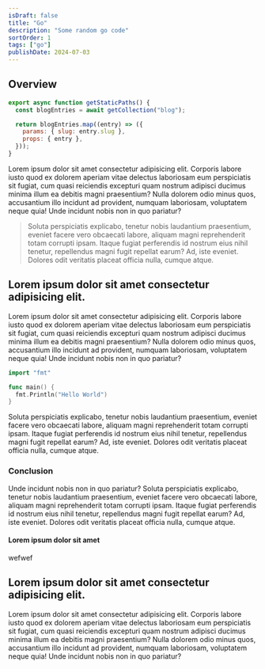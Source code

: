 ```yaml
---
isDraft: false
title: "Go"
description: "Some random go code"
sortOrder: 1
tags: ["go"]
publishDate: 2024-07-03
---
```


## Overview

```js
export async function getStaticPaths() {
  const blogEntries = await getCollection("blog");

  return blogEntries.map((entry) => ({
    params: { slug: entry.slug },
    props: { entry },
  }));
}
```

Lorem ipsum dolor sit amet consectetur adipisicing elit. Corporis labore iusto quod ex dolorem aperiam vitae delectus laboriosam eum perspiciatis sit fugiat, cum quasi reiciendis excepturi quam nostrum adipisci ducimus minima illum ea debitis magni praesentium? Nulla dolorem odio minus quos, accusantium illo incidunt ad provident, numquam laboriosam, voluptatem neque quia! Unde incidunt nobis non in quo pariatur?

> Soluta perspiciatis explicabo, tenetur nobis laudantium praesentium, eveniet facere vero obcaecati labore, aliquam magni reprehenderit totam corrupti ipsam. Itaque fugiat perferendis id nostrum eius nihil tenetur, repellendus magni fugit repellat earum? Ad, iste eveniet. Dolores odit veritatis placeat officia nulla, cumque atque.

## Lorem ipsum dolor sit amet consectetur adipisicing elit.

Lorem ipsum dolor sit amet consectetur adipisicing elit. Corporis labore iusto quod ex dolorem aperiam vitae delectus laboriosam eum perspiciatis sit fugiat, cum quasi reiciendis excepturi quam nostrum adipisci ducimus minima illum ea debitis magni praesentium? Nulla dolorem odio minus quos, accusantium illo incidunt ad provident, numquam laboriosam, voluptatem neque quia! Unde incidunt nobis non in quo pariatur?

```go
import "fmt"

func main() {
  fmt.Println("Hello World")
}
```

Soluta perspiciatis explicabo, tenetur nobis laudantium praesentium, eveniet facere vero obcaecati labore, aliquam magni reprehenderit totam corrupti ipsam. Itaque fugiat perferendis id nostrum eius nihil tenetur, repellendus magni fugit repellat earum? Ad, iste eveniet. Dolores odit veritatis placeat officia nulla, cumque atque.

### Conclusion

Unde incidunt nobis non in quo pariatur? Soluta perspiciatis explicabo, tenetur nobis laudantium praesentium, eveniet facere vero obcaecati labore, aliquam magni reprehenderit totam corrupti ipsam. Itaque fugiat perferendis id nostrum eius nihil tenetur, repellendus magni fugit repellat earum? Ad, iste eveniet. Dolores odit veritatis placeat officia nulla, cumque atque.

#### Lorem ipsum dolor sit amet

wefwef

## Lorem ipsum dolor sit amet consectetur adipisicing elit.

Lorem ipsum dolor sit amet consectetur adipisicing elit. Corporis labore iusto quod ex dolorem aperiam vitae delectus laboriosam eum perspiciatis sit fugiat, cum quasi reiciendis excepturi quam nostrum adipisci ducimus minima illum ea debitis magni praesentium? Nulla dolorem odio minus quos, accusantium illo incidunt ad provident, numquam laboriosam, voluptatem neque quia! Unde incidunt nobis non in quo pariatur?
